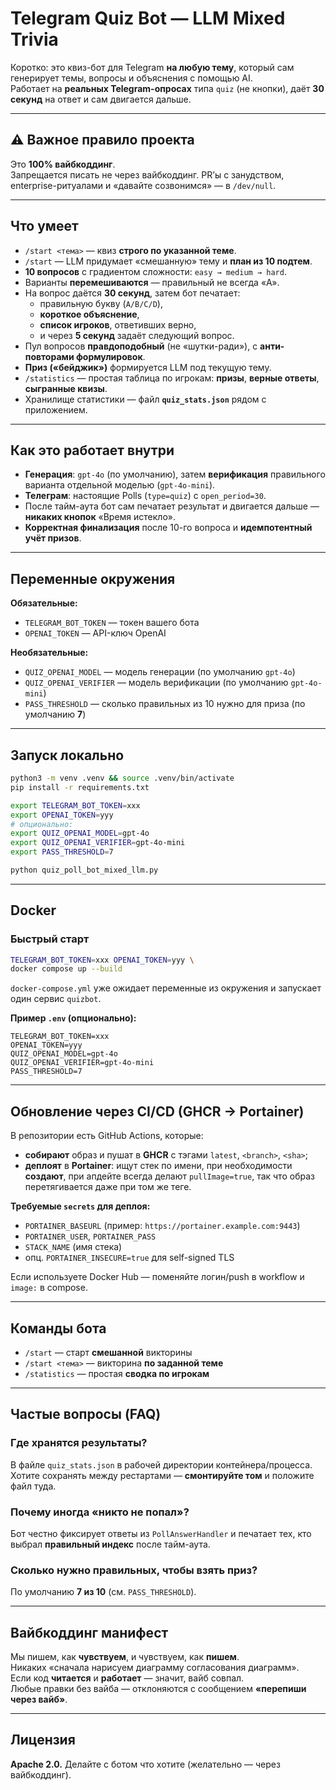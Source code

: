 # Telegram Quiz Bot — LLM Mixed Trivia

Коротко: это квиз-бот для Telegram **на любую тему**, который сам генерирует темы, вопросы и объяснения с помощью AI.  
Работает на **реальных Telegram-опросах** типа `quiz` (не кнопки), даёт **30 секунд** на ответ и сам двигается дальше.

---

## ⚠️ Важное правило проекта

Это **100% вайбкоддинг**.  
Запрещается писать не через вайбкоддинг. PR’ы с занудством, enterprise-ритуалами и «давайте созвонимся» — в `/dev/null`.

---

## Что умеет

- `/start <тема>` — квиз **строго по указанной теме**.  
- `/start` — LLM придумает «смешанную» тему и **план из 10 подтем**.
- **10 вопросов** с градиентом сложности: `easy → medium → hard`.
- Варианты **перемешиваются** — правильный не всегда «A».
- На вопрос даётся **30 секунд**, затем бот печатает:
  - правильную букву (`A/B/C/D`),
  - **короткое объяснение**,
  - **список игроков**, ответивших верно,
  - и через **5 секунд** задаёт следующий вопрос.
- Пул вопросов **правдоподобный** (не «шутки-ради»), с **анти-повторами формулировок**.
- **Приз («бейджик»)** формируется LLM под текущую тему.
- `/statistics` — простая таблица по игрокам: **призы**, **верные ответы**, **сыгранные квизы**.
- Хранилище статистики — файл **`quiz_stats.json`** рядом с приложением.

---

## Как это работает внутри

- **Генерация**: `gpt-4o` (по умолчанию), затем **верификация** правильного варианта отдельной моделью (`gpt-4o-mini`).
- **Телеграм**: настоящие Polls (`type=quiz`) с `open_period=30`.
- После тайм-аута бот сам печатает результат и двигается дальше — **никаких кнопок** «Время истекло».
- **Корректная финализация** после 10-го вопроса и **идемпотентный учёт призов**.

---

## Переменные окружения

**Обязательные:**
- `TELEGRAM_BOT_TOKEN` — токен вашего бота
- `OPENAI_TOKEN` — API-ключ OpenAI

**Необязательные:**
- `QUIZ_OPENAI_MODEL` — модель генерации (по умолчанию `gpt-4o`)
- `QUIZ_OPENAI_VERIFIER` — модель верификации (по умолчанию `gpt-4o-mini`)
- `PASS_THRESHOLD` — сколько правильных из 10 нужно для приза (по умолчанию **7**)

---

## Запуск локально

```bash
python3 -m venv .venv && source .venv/bin/activate
pip install -r requirements.txt

export TELEGRAM_BOT_TOKEN=xxx
export OPENAI_TOKEN=yyy
# опционально:
export QUIZ_OPENAI_MODEL=gpt-4o
export QUIZ_OPENAI_VERIFIER=gpt-4o-mini
export PASS_THRESHOLD=7

python quiz_poll_bot_mixed_llm.py
```

---

## Docker

### Быстрый старт

```bash
TELEGRAM_BOT_TOKEN=xxx OPENAI_TOKEN=yyy \
docker compose up --build
```

`docker-compose.yml` уже ожидает переменные из окружения и запускает один сервис `quizbot`.

**Пример `.env` (опционально):**
```env
TELEGRAM_BOT_TOKEN=xxx
OPENAI_TOKEN=yyy
QUIZ_OPENAI_MODEL=gpt-4o
QUIZ_OPENAI_VERIFIER=gpt-4o-mini
PASS_THRESHOLD=7
```

---

## Обновление через CI/CD (GHCR → Portainer)

В репозитории есть GitHub Actions, которые:
- **собирают** образ и пушат в **GHCR** с тэгами `latest`, `<branch>`, `<sha>`;
- **деплоят** в **Portainer**: ищут стек по имени, при необходимости **создают**, при апдейте всегда делают `pullImage=true`, так что образ перетягивается даже при том же теге.

**Требуемые `secrets` для деплоя:**
- `PORTAINER_BASEURL` (пример: `https://portainer.example.com:9443`)
- `PORTAINER_USER`, `PORTAINER_PASS`
- `STACK_NAME` (имя стека)
- опц. `PORTAINER_INSECURE=true` для self-signed TLS

Если используете Docker Hub — поменяйте логин/push в workflow и `image:` в compose.

---

## Команды бота

- `/start` — старт **смешанной** викторины  
- `/start <тема>` — викторина **по заданной теме**  
- `/statistics` — простая **сводка по игрокам**

---

## Частые вопросы (FAQ)

### Где хранятся результаты?
В файле `quiz_stats.json` в рабочей директории контейнера/процесса.  
Хотите сохранять между рестартами — **смонтируйте том** и положите файл туда.

### Почему иногда «никто не попал»?
Бот честно фиксирует ответы из `PollAnswerHandler` и печатает тех, кто выбрал **правильный индекс** после тайм-аута.

### Сколько нужно правильных, чтобы взять приз?
По умолчанию **7 из 10** (см. `PASS_THRESHOLD`).

---

## Вайбкоддинг манифест

Мы пишем, как **чувствуем**, и чувствуем, как **пишем**.  
Никаких «сначала нарисуем диаграмму согласования диаграмм».  
Если код **читается** и **работает** — значит, вайб совпал.  
Любые правки без вайба — отклоняются с сообщением **«перепиши через вайб»**.

---

## Лицензия

**Apache 2.0.** Делайте с ботом что хотите (желательно — через вайбкоддинг).
